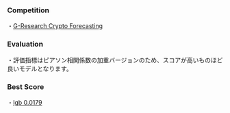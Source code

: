 ### Competition
・[G-Research Crypto Forecasting](https://www.kaggle.com/c/g-research-crypto-forecasting)

### Evaluation
・評価指標はピアソン相関係数の加重バージョンのため、スコアが高いものほど良いモデルとなります。

### Best Score
・[lgb 0.0179](https://www.kaggle.com/yshiml/g-reseach-eda-baseline?scriptVersionId=84434526)
